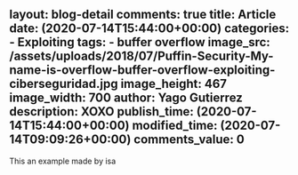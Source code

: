 layout: blog-detail
comments: true
title: Article
date: (2020-07-14T15:44:00+00:00)
categories:
    - Exploiting
tags:
    - buffer overflow
image_src: /assets/uploads/2018/07/Puffin-Security-My-name-is-overflow-buffer-overflow-exploiting-ciberseguridad.jpg
image_height: 467
image_width: 700
author: Yago Gutierrez
description: XOXO
publish_time: (2020-07-14T15:44:00+00:00)
modified_time: (2020-07-14T09:09:26+00:00)
comments_value: 0
---

This an example made by isa
